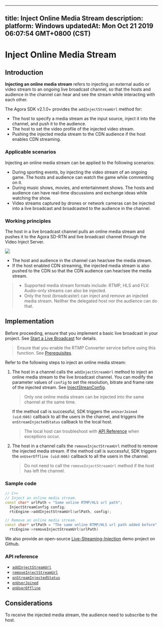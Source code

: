 
---
title: Inject Online Media Stream
description: 
platform: Windows
updatedAt: Mon Oct 21 2019 06:07:54 GMT+0800 (CST)
---
# Inject Online Media Stream
## Introduction

**Injecting an online media stream** refers to injecting an external audio or video stream to an ongoing live broadcast channel, so that the hosts and audience in the channel can hear and see the stream while interacting with each other. 

The Agora SDK v2.1.0+ provides the `addInjectStreamUrl` method for:

- The host to specify a media stream as the input source, inject it into the channel, and push it to the audience.
- The host to set the video profile of the injected video stream.
- Pushing the injected media stream to the CDN audience if the host enables CDN streaming.

### Applicable scenarios

Injecting an online media stream can be applied to the following scenarios:

- During sporting events, by injecting the video stream of an ongoing game. The hosts and audience can watch the game while commenting on it.
- During music shows, movies, and entertainment shows. The hosts and audience can have real-time discussions and exchange ideas while watching the show.
- Video streams captured by drones or network cameras can be injected into a live broadcast and broadcasted to the audience in the channel.

###  Working principles

The host in a live broadcast channel pulls an online media stream and pushes it to the Agora SD-RTN and live broadcast channel through the Video Inject Server. 

![](https://web-cdn.agora.io/docs-files/1569414380425)


- The host and audience in the channel can hear/see the media stream.
- If the host enabled CDN streaming, the injected media stream is also pushed to the CDN so that the CDN audience can hear/see the media stream.

> - Supported media stream formats include: RTMP, HLS and FLV. Audio-only streams can also be injected.
> - Only the host (broadcaster) can inject and remove an injected media stream. Neither the delegated host nor the audience can do that.



## Implementation

Before proceeding, ensure that you implement a basic live broadcast in your project. See [Start a Live Broadcast](../../en/Interactive%20Broadcast/start_live_windows.md) for details.

> Ensure that you enable the RTMP Converter service before using this function. See [Prerequisites](../../en/Interactive%20Broadcast/cdn_streaming_windows.md).

Refer to the following steps to inject an online media stream:

1. The host in a channel calls the `addInjectStreamUrl` method to inject an online media stream to the live broadcast channel. You can modify the parameter values of `config` to set the resolution, bitrate and frame rate of the injected stream. See [InjectStreanConfig](https://docs.agora.io/en/Interactive%20Broadcast/API%20Reference/cpp/structagora_1_1rtc_1_1_inject_stream_config.html).
	> Only one online media stream can be injected into the same channel at the same time.

	If the method call is successful, SDK triggers the `onUserJoined (uid:666)` callback to all the users in the channel, and triggers the `onStreamInjectedStatus` callback to the local host.
	> The local host can troubleshoot with [API Reference](#api) when exceptions occur.
	
2. The host in a channel calls the `removeInjectStreamUrl` method to remove the injected media stream.
	If the method call is successful, SDK triggers the `onUserOffline (uid:666)` callback to all the users in the channel.
	> Do not need to call the `removeInjectStreamUrl` method if the host has left the channel.


### Sample code

```C++
// C++
// Inject an online media stream.
const char* urlPath = "Some online RTMP/HLS url path";
  InjectStreamConfig config;
  rtcEngine->addInjectStreamUrl(urlPath, config);

// Remove an online media stream.
const char* urlPath = "The same online RTMP/HLS url path added before";
  rtcEngine->removeInjectStreamUrl(urlPath)
```

We also provide an open-source [Live-Streaming-Injection](https://github.com/AgoraIO/Advanced-Interactive-Broadcasting/tree/master/Live-Streaming-Injection) demo project on Github.

<a name="api"></a>
### API reference

- [`addInjectStreamUrl`](https://docs.agora.io/en/Interactive%20Broadcast/API%20Reference/cpp/classagora_1_1rtc_1_1_i_rtc_engine.html#a42247db589b55d3cfa98d8e1be06d8e6)
- [`removeInjectStreamUrl`](https://docs.agora.io/en/Interactive%20Broadcast/API%20Reference/cpp/classagora_1_1rtc_1_1_i_rtc_engine.html#aff904ee7a5f0a9741d9cead45249f3cf)
- [`onStreamInjectedStatus`](https://docs.agora.io/en/Interactive%20Broadcast/API%20Reference/cpp/classagora_1_1rtc_1_1_i_rtc_engine_event_handler.html#aa34d75a2d01f4ad5297f79f1b1bf3c1d)
- [`onUserJoined`](https://docs.agora.io/en/Interactive%20Broadcast/API%20Reference/cpp/classagora_1_1rtc_1_1_i_rtc_engine_event_handler.html#a985a675469baf9d54feb8781732e0ca8)
- [`onUserOffline`](https://docs.agora.io/en/Interactive%20Broadcast/API%20Reference/cpp/classagora_1_1rtc_1_1_i_rtc_engine_event_handler.html#a9602593c05a16eafa7c094aa330c0719)

## Considerations
To receive the injected media stream, the audience need to subscribe to the host.

